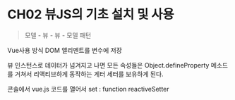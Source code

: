 # CH02 뷰JS의 기초 설치 및 사용
>모델 - 뷰 - 뷰  - 모델 패턴 
 
 Vue사용 방식 
 DOM 앨리멘트를 변수에 저장 

뷰 인스턴스로 데이터가 넘겨지고 나면 
모든 속성들은 Object.defineProperty 메소드를 거쳐서 
리액티브하게 동작하는 게터 세터를 보유하게 된다. 

콘솔에서 vue.js 코드를 열어서 set : function reactiveSetter
